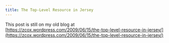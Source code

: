 ```yaml
---
title: The Top-Level Resource in Jersey
---
```


This post is still on my old blog at [https://zcox.wordpress.com/2009/06/15/the-top-level-resource-in-jersey/](https://zcox.wordpress.com/2009/06/15/the-top-level-resource-in-jersey/)
